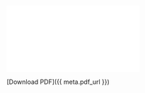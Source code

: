 
<object data="{{ meta.pdf_url }}" type="application/pdf" width="700px" height="700px">
   <embed src="{{ meta.pdf_url }}"></embed>
</object>

[Download PDF]({{ meta.pdf_url }})